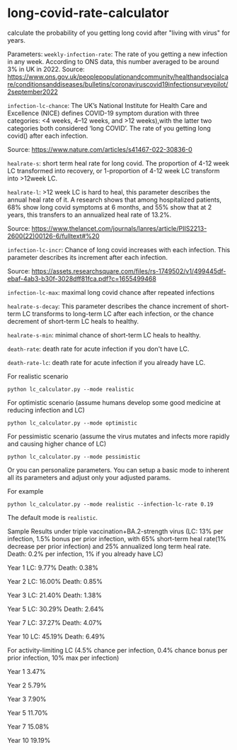 # long-covid-rate-calculator

calculate the probability of you getting long covid after "living with virus" for years. 

Parameters:
``weekly-infection-rate``: The rate of you getting a new infection in any week. According to ONS data, this number averaged to be around 3% in UK in 2022. 
Source: https://www.ons.gov.uk/peoplepopulationandcommunity/healthandsocialcare/conditionsanddiseases/bulletins/coronaviruscovid19infectionsurveypilot/2september2022    

``infection-lc-chance``: The UK’s National Institute for Health Care and Excellence (NICE) defines COVID-19 symptom duration with three categories: <4 weeks, 4–12 weeks, and >12 weeks),with the latter two categories both considered ‘long COVID’. The rate of you getting long covid() after each infection. 

Source: https://www.nature.com/articles/s41467-022-30836-0

``healrate-s``: short term heal rate for long covid. The proportion of 4-12 week LC transformed into recovery, or 1-proportion of 4-12 week LC transform into >12week LC. 

``healrate-l``: >12 week LC is hard to heal, this parameter describes the annual heal rate of it. A research shows that among hospitalized patients, 68% show long covid symptoms at 6 months, and 55% show that at 2 years, this transfers to an annualized heal rate of 13.2%. 

Source: https://www.thelancet.com/journals/lanres/article/PIIS2213-2600(22)00126-6/fulltext#%20 

``infection-lc-incr``: Chance of long covid increases with each infection. This parameter describes its increment after each infection.
    
Source: https://assets.researchsquare.com/files/rs-1749502/v1/499445df-ebaf-4ab3-b30f-3028dff81fca.pdf?c=1655499468
    
``infection-lc-max``: maximal long covid chance after repeated infections

``healrate-s-decay``: This parameter describes the chance increment of short-term LC transforms to long-term LC after each infection, or the chance decrement of short-term LC heals to healthy.

``healrate-s-min``: minimal chance of short-term LC heals to healthy.

``death-rate``: death rate for acute infection if you don't have LC.

``death-rate-lc``: death rate for acute infection if you already have LC.

For realistic scenario

``python lc_calculator.py --mode realistic``

For optimistic scenario (assume humans develop some good medicine at reducing infection and LC)

``python lc_calculator.py --mode optimistic``

For pessimistic scenario (assume the virus mutates and infects more rapidly and causing higher chance of LC)

``python lc_calculator.py --mode pessimistic``

Or you can personalize parameters. You can setup a basic mode to inherent all its parameters and adjust only your adjusted params. 

For example

``python lc_calculator.py --mode realistic --infection-lc-rate 0.19``

The default mode is ``realistic``.

Sample Results under triple vaccination+BA.2-strength virus (LC: 13% per infection, 1.5% bonus per prior infection, with 65% short-term heal rate(1% decrease per prior infection) and 25% annualized long term heal rate. Death: 0.2% per infection, 1% if you already have LC)

Year 1  LC: 9.77%  Death: 0.38%

Year 2  LC: 16.00%  Death: 0.85%

Year 3  LC: 21.40%  Death: 1.38%

Year 5  LC: 30.29%  Death: 2.64%

Year 7  LC: 37.27%  Death: 4.07%

Year 10 LC: 45.19%  Death: 6.49%

For activity-limiting LC (4.5% chance per infection, 0.4% chance bonus per prior infection, 10% max per infection)

Year 1 3.47%

Year 2 5.79%

Year 3 7.90%

Year 5 11.70%

Year 7 15.08%

Year 10 19.19%
